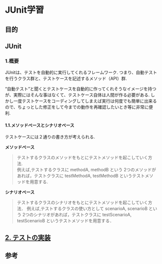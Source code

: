 # JUnit学習

## 目的

## JUnit
### 1.概要
  JUnitは、テストを自動的に実行してくれるフレームワーク.
つまり、自動テストを行うクラス群と、テストケースを記述するメソッド（API）群.

“自動テスト”と聞くとテストケースを自動的に作ってくれそうなイメージを持つが、実際にはそんな事はなくて、テストケース自体は人間が作る必要がある.
しかし一度テストケースをコーディングしてしまえば実行は何度でも簡単に出来るので、ちょっとした修正をして今までの動作を再確認したいとき等に非常に便利.  
#### 1.1.メソッドベースとシナリオベース
  テストケースには２通りの書き方が考えられる.  
  
  **メソッドベース**  
  > テストするクラスのメソッドをもとにテストメソッドを起こしていく方法.  
  > 例えば,テストするクラスに methodA, methodB という 2つのメソッドがあれば，テストクラスに testMethodA, testMethodB というテストメソッドを用意する.  
  
  **シナリオベース**  
  > テストするクラスのシナリオをもとにテストメソッドを起こしていく方法．
  > 例えば,テストするクラスの使い方として scenarioA, scenarioB という 2つのシナリオがあれば，テストクラスに testScenarioA, testScenarioB というテストメソッドを用意する．  
  
  ## [2. テストの実装](doc/2.Implementing_Tests.md)
  
## 参考

